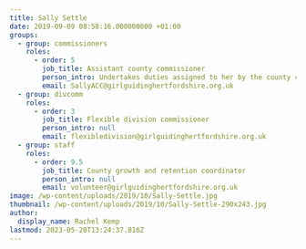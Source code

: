 ```yaml
---
title: Sally Settle
date: 2019-09-09 08:58:16.000000000 +01:00
groups:
  - group: commissioners
    roles:
      - order: 5
        job_title: Assistant county commissioner
        person_intro: Undertakes duties assigned to her by the county commissioner and is her representative.
        email: SallyACC@girlguidinghertfordshire.org.uk
  - group: divcomm
    roles:
      - order: 3
        job_title: Flexible division commissioner
        person_intro: null
        email: flexibledivision@girlguidinghertfordshire.org.uk
  - group: staff
    roles:
      - order: 9.5
        job_title: County growth and retention coordinator
        person_intro: null
        email: volunteer@girlguidinghertfordshire.org.uk
image: /wp-content/uploads/2019/10/Sally-Settle.jpg
thumbnail: /wp-content/uploads/2019/10/Sally-Settle-290x243.jpg
author:
  display_name: Rachel Kemp
lastmod: 2023-05-20T13:24:37.816Z
---
```

